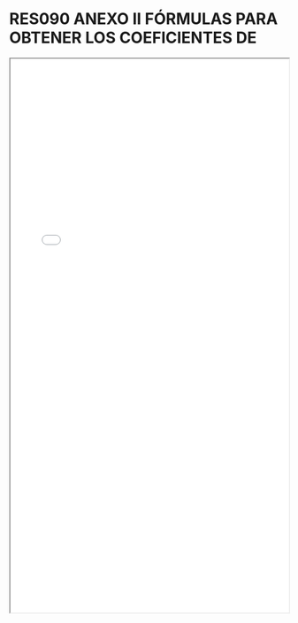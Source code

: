 
# RES090 ANEXO II FÓRMULAS PARA OBTENER LOS COEFICIENTES DE

<iframe src="../RES090 ANEXO II FÓRMULAS PARA OBTENER LOS COEFICIENTES DE.pdf" width="100%" height="1000px"></iframe>

